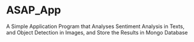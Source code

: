# ASAP_App
 A Simple Application Program that Analyses Sentiment Analysis in Texts, and Object Detection in Images, and Store the Results in Mongo Database
